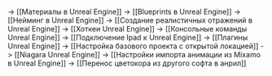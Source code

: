 -> [[Материалы в Unreal Engine]]
-> [[Blueprints в Unreal Engine]]
-> [[Нейминг в Unreal Engine]]
-> [[Создание реалистичных отражений в Unreal Engine]]
-> [[Хоткеи Unreal Engine]]
-> [[Консольные команды Unreal Engine]]
-> [[Подключение Ipad к Unreal Engine]]
-> [[Плагины Unreal Engine]]
-> [[Настройка базового проекта с открытой локацией]]
-> [[Niagara Unreal Engine]]
-> [[Настройки импорта анимации из Mixamo в Unreal Engine]]
-> [[Перенос цветокора из другого софта в анрил]]